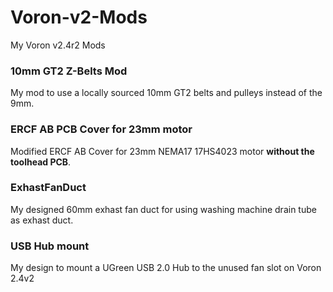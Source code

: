 # Voron-v2-Mods
My Voron v2.4r2 Mods

### 10mm GT2 Z-Belts Mod<br>
My mod to use a locally sourced 10mm GT2 belts and pulleys instead of the 9mm.<p>
### ERCF AB PCB Cover for 23mm motor
Modified ERCF AB Cover for 23mm NEMA17 17HS4023 motor <b>without the toolhead PCB</b>.
### ExhastFanDuct
My designed 60mm exhast fan duct for using washing machine drain tube as exhast duct.
### USB Hub mount
My design to mount a UGreen USB 2.0 Hub to the unused fan slot on Voron 2.4v2
